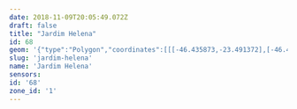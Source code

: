 ```yaml
---
date: 2018-11-09T20:05:49.072Z
draft: false
title: "Jardim Helena"
id: 68
geom: '{"type":"Polygon","coordinates":[[[-46.435873,-23.491372],[-46.429839,-23.492012],[-46.428952,-23.492084],[-46.428948,-23.492024],[-46.428825,-23.492035],[-46.426383,-23.49232],[-46.421113,-23.492799],[-46.419665,-23.49295],[-46.419672,-23.492998],[-46.412335,-23.493739],[-46.411165,-23.493793],[-46.406712,-23.494306],[-46.406709,-23.494258],[-46.40571,-23.494295],[-46.40567,-23.494247],[-46.405205,-23.494247],[-46.405211,-23.494294],[-46.404286,-23.494263],[-46.404286,-23.494332],[-46.402272,-23.494242],[-46.400406,-23.494118],[-46.400407,-23.493983],[-46.397412,-23.493777],[-46.397006,-23.493693],[-46.396133,-23.493403],[-46.395718,-23.493183],[-46.395271,-23.492837],[-46.393914,-23.491452],[-46.393881,-23.491481],[-46.390406,-23.487753],[-46.390103,-23.487492],[-46.390041,-23.487547],[-46.389861,-23.487398],[-46.389908,-23.487349],[-46.389461,-23.487031],[-46.388203,-23.486361],[-46.388125,-23.486381],[-46.3867,-23.48571],[-46.38486,-23.484765],[-46.384917,-23.484674],[-46.381086,-23.48273],[-46.380049,-23.482299],[-46.378363,-23.481794],[-46.378577,-23.48097],[-46.378504,-23.479998],[-46.37852,-23.479208],[-46.378726,-23.478791],[-46.37985,-23.478037],[-46.38021,-23.476905],[-46.380384,-23.476547],[-46.381102,-23.475806],[-46.38126,-23.475552],[-46.381673,-23.473906],[-46.381686,-23.473247],[-46.382273,-23.472956],[-46.382648,-23.473028],[-46.383262,-23.473266],[-46.383398,-23.473202],[-46.38352,-23.473395],[-46.384107,-23.473815],[-46.384321,-23.474139],[-46.3843,-23.474348],[-46.384139,-23.474489],[-46.383872,-23.47458],[-46.383427,-23.474607],[-46.383176,-23.474828],[-46.383245,-23.475128],[-46.38363,-23.475493],[-46.383963,-23.475623],[-46.384138,-23.475622],[-46.385025,-23.475418],[-46.385565,-23.47509],[-46.385904,-23.474585],[-46.386133,-23.474449],[-46.386423,-23.474483],[-46.386684,-23.474681],[-46.386762,-23.475027],[-46.386377,-23.475493],[-46.386312,-23.475757],[-46.386764,-23.476128],[-46.386937,-23.476353],[-46.387077,-23.476628],[-46.387137,-23.477169],[-46.38682,-23.478101],[-46.386324,-23.479035],[-46.38622,-23.479659],[-46.386381,-23.479922],[-46.386664,-23.480104],[-46.38693,-23.480459],[-46.387461,-23.481664],[-46.387619,-23.481883],[-46.38861,-23.482372],[-46.388745,-23.482374],[-46.388982,-23.482288],[-46.389249,-23.482073],[-46.390054,-23.481616],[-46.390563,-23.481489],[-46.391534,-23.48058],[-46.39188,-23.480547],[-46.392471,-23.480731],[-46.393334,-23.481286],[-46.393986,-23.481827],[-46.394878,-23.482422],[-46.3953,-23.482795],[-46.395875,-23.483466],[-46.396811,-23.484386],[-46.396856,-23.484542],[-46.397156,-23.484677],[-46.397187,-23.484825],[-46.397093,-23.485027],[-46.397199,-23.485368],[-46.397535,-23.48543],[-46.397631,-23.485849],[-46.397735,-23.485993],[-46.398172,-23.486098],[-46.398296,-23.485997],[-46.398463,-23.485977],[-46.398699,-23.485968],[-46.398856,-23.486036],[-46.399417,-23.485902],[-46.399788,-23.485953],[-46.400265,-23.486228],[-46.400534,-23.486935],[-46.400733,-23.486901],[-46.401148,-23.48695],[-46.401809,-23.486763],[-46.401939,-23.486361],[-46.40226,-23.485939],[-46.402932,-23.485475],[-46.403281,-23.485107],[-46.403634,-23.484868],[-46.403789,-23.484837],[-46.404058,-23.484951],[-46.404082,-23.485382],[-46.404383,-23.485775],[-46.404742,-23.486068],[-46.405003,-23.486142],[-46.405344,-23.486169],[-46.405834,-23.486068],[-46.406037,-23.485926],[-46.406421,-23.485437],[-46.406571,-23.484978],[-46.406657,-23.483773],[-46.406558,-23.483352],[-46.406238,-23.482544],[-46.406149,-23.481955],[-46.406194,-23.481654],[-46.406125,-23.48146],[-46.405957,-23.481307],[-46.405544,-23.48124],[-46.404527,-23.481442],[-46.404204,-23.481316],[-46.404066,-23.481204],[-46.40398,-23.481033],[-46.403979,-23.480799],[-46.404058,-23.480653],[-46.405577,-23.479417],[-46.405705,-23.47904],[-46.405673,-23.478911],[-46.405436,-23.478735],[-46.405089,-23.478603],[-46.404636,-23.478554],[-46.404482,-23.478477],[-46.404373,-23.478307],[-46.404603,-23.477954],[-46.405204,-23.477538],[-46.405337,-23.477379],[-46.405369,-23.477042],[-46.405236,-23.476513],[-46.405299,-23.476318],[-46.405435,-23.476245],[-46.40572,-23.476229],[-46.406031,-23.476455],[-46.406365,-23.477429],[-46.40664,-23.4777],[-46.406809,-23.477755],[-46.407021,-23.477705],[-46.407375,-23.477491],[-46.408167,-23.476851],[-46.40837,-23.476474],[-46.408318,-23.475965],[-46.408173,-23.475795],[-46.407203,-23.475477],[-46.406981,-23.475241],[-46.407334,-23.474917],[-46.407569,-23.474862],[-46.408642,-23.474998],[-46.409598,-23.475229],[-46.40984,-23.475177],[-46.410104,-23.474966],[-46.410166,-23.474712],[-46.410141,-23.474451],[-46.410063,-23.474335],[-46.409534,-23.473956],[-46.408045,-23.473261],[-46.407782,-23.473014],[-46.40761,-23.472619],[-46.407774,-23.472218],[-46.407923,-23.472091],[-46.40863,-23.472047],[-46.41021,-23.47156],[-46.410397,-23.471203],[-46.410149,-23.47084],[-46.410155,-23.470761],[-46.410233,-23.470589],[-46.410336,-23.470524],[-46.410943,-23.470375],[-46.411451,-23.470506],[-46.412065,-23.470411],[-46.412532,-23.470727],[-46.413545,-23.471265],[-46.414428,-23.472059],[-46.415128,-23.472501],[-46.41528,-23.472739],[-46.415259,-23.472903],[-46.414374,-23.473126],[-46.414156,-23.473327],[-46.414024,-23.473635],[-46.414239,-23.474025],[-46.414586,-23.47426],[-46.414877,-23.474374],[-46.415301,-23.474372],[-46.415598,-23.474252],[-46.415929,-23.473644],[-46.416154,-23.473021],[-46.41648,-23.472684],[-46.416993,-23.472433],[-46.417451,-23.472468],[-46.417851,-23.472694],[-46.418037,-23.472736],[-46.41839,-23.473038],[-46.418517,-23.473255],[-46.418562,-23.473561],[-46.418411,-23.474284],[-46.418945,-23.474419],[-46.419182,-23.474342],[-46.420078,-23.473837],[-46.420825,-23.47372],[-46.42172,-23.473129],[-46.423666,-23.472844],[-46.423874,-23.472866],[-46.424702,-23.47276],[-46.425727,-23.472449],[-46.426715,-23.471968],[-46.426974,-23.471971],[-46.427164,-23.472014],[-46.428841,-23.472937],[-46.429179,-23.473219],[-46.429631,-23.473308],[-46.429975,-23.473553],[-46.430135,-23.473934],[-46.430186,-23.474239],[-46.430161,-23.474658],[-46.429805,-23.47562],[-46.429833,-23.47603],[-46.429939,-23.476216],[-46.430131,-23.476319],[-46.430557,-23.476361],[-46.431276,-23.476203],[-46.431559,-23.476316],[-46.43171,-23.476534],[-46.431589,-23.476986],[-46.43095,-23.477357],[-46.430792,-23.477587],[-46.430857,-23.477782],[-46.431041,-23.477982],[-46.431473,-23.477923],[-46.431925,-23.477632],[-46.432268,-23.477512],[-46.432805,-23.477491],[-46.433288,-23.477316],[-46.433406,-23.477052],[-46.433377,-23.476796],[-46.433467,-23.476473],[-46.433568,-23.476278],[-46.433912,-23.476072],[-46.434334,-23.476027],[-46.435568,-23.475736],[-46.435992,-23.475713],[-46.436261,-23.475775],[-46.43642,-23.475888],[-46.436501,-23.476071],[-46.436505,-23.476509],[-46.436395,-23.476892],[-46.436101,-23.477269],[-46.4359,-23.477424],[-46.435251,-23.477737],[-46.435068,-23.477883],[-46.434943,-23.478201],[-46.434995,-23.478499],[-46.435309,-23.478701],[-46.436508,-23.479196],[-46.437043,-23.479589],[-46.437639,-23.479831],[-46.439478,-23.480155],[-46.439981,-23.480083],[-46.440259,-23.479867],[-46.440347,-23.480788],[-46.440556,-23.480971],[-46.440722,-23.48125],[-46.440768,-23.481575],[-46.440977,-23.481932],[-46.440936,-23.482115],[-46.440775,-23.482279],[-46.43941,-23.482767],[-46.438943,-23.483051],[-46.438055,-23.48336],[-46.437432,-23.4835],[-46.436867,-23.483985],[-46.436175,-23.484811],[-46.43549,-23.485767],[-46.435369,-23.486166],[-46.435214,-23.48805],[-46.43544,-23.488722],[-46.436048,-23.489751],[-46.436082,-23.490073],[-46.435873,-23.491372]]]}'
slug: 'jardim-helena'
name: 'Jardim Helena'
sensors:
id: '68'
zone_id: '1'
---
```

		